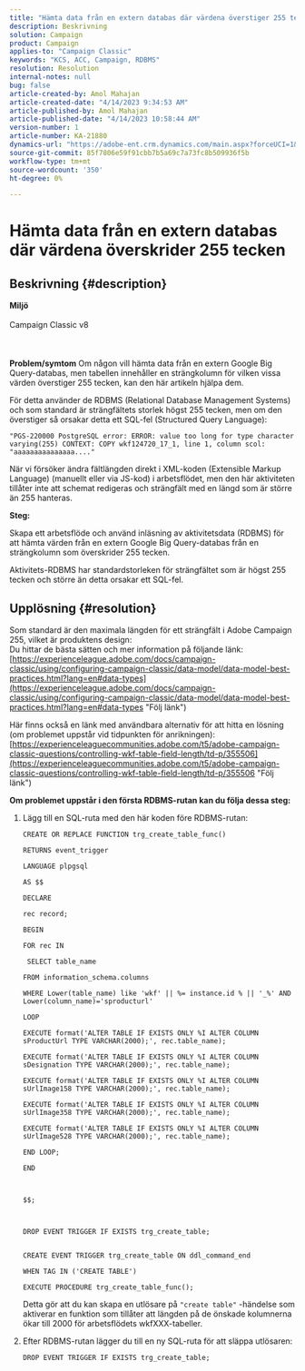 ```yaml
---
title: "Hämta data från en extern databas där värdena överstiger 255 tecken"
description: Beskrivning
solution: Campaign
product: Campaign
applies-to: "Campaign Classic"
keywords: "KCS, ACC, Campaign, RDBMS"
resolution: Resolution
internal-notes: null
bug: false
article-created-by: Amol Mahajan
article-created-date: "4/14/2023 9:34:53 AM"
article-published-by: Amol Mahajan
article-published-date: "4/14/2023 10:58:44 AM"
version-number: 1
article-number: KA-21880
dynamics-url: "https://adobe-ent.crm.dynamics.com/main.aspx?forceUCI=1&pagetype=entityrecord&etn=knowledgearticle&id=8b001c97-a7da-ed11-a7c7-6045bd006ce9"
source-git-commit: 85f7806e59f91cbb7b5a69c7a73fc8b509936f5b
workflow-type: tm+mt
source-wordcount: '350'
ht-degree: 0%

---
```


# Hämta data från en extern databas där värdena överskrider 255 tecken

## Beskrivning {#description}

<b>Miljö</b><br><br>Campaign Classic v8<br><br> <br><br><b>Problem/symtom</b>
Om någon vill hämta data från en extern Google Big Query-databas, men tabellen innehåller en strängkolumn för vilken vissa värden överstiger 255 tecken, kan den här artikeln hjälpa dem.

För detta använder de RDBMS (Relational Database Management Systems) och som standard är strängfältets storlek högst 255 tecken, men om den överstiger så orsakar detta ett SQL-fel (Structured Query Language):

`"PGS-220000 PostgreSQL error: ERROR: value too long for type character varying(255) CONTEXT: COPY wkf124720_17_1, line 1, column scol: "aaaaaaaaaaaaaaa...."`



När vi försöker ändra fältlängden direkt i XML-koden (Extensible Markup Language) (manuellt eller via JS-kod) i arbetsflödet, men den här aktiviteten tillåter inte att schemat redigeras och strängfält med en längd som är större än 255 hanteras.



<b>Steg:</b>

Skapa ett arbetsflöde och använd inläsning av aktivitetsdata (RDBMS) för att hämta värden från en extern Google Big Query-databas från en strängkolumn som överskrider 255 tecken.

Aktivitets-RDBMS har standardstorleken för strängfältet som är högst 255 tecken och större än detta orsakar ett SQL-fel.


## Upplösning {#resolution}

Som standard är den maximala längden för ett strängfält i Adobe Campaign 255, vilket är produktens design:<br>
Du hittar de bästa sätten och mer information på följande länk:
[https://experienceleague.adobe.com/docs/campaign-classic/using/configuring-campaign-classic/data-model/data-model-best-practices.html?lang=en#data-types](https://experienceleague.adobe.com/docs/campaign-classic/using/configuring-campaign-classic/data-model/data-model-best-practices.html?lang=en#data-types "Följ länk")

Här finns också en länk med användbara alternativ för att hitta en lösning (om problemet uppstår vid tidpunkten för anrikningen): 
[https://experienceleaguecommunities.adobe.com/t5/adobe-campaign-classic-questions/controlling-wkf-table-field-length/td-p/355506](https://experienceleaguecommunities.adobe.com/t5/adobe-campaign-classic-questions/controlling-wkf-table-field-length/td-p/355506 "Följ länk")



<b>Om problemet uppstår i den första RDBMS-rutan kan du följa dessa steg:</b>



1. Lägg till en SQL-ruta med den här koden före RDBMS-rutan:

   ```
   CREATE OR REPLACE FUNCTION trg_create_table_func()
   
   RETURNS event_trigger
   
   LANGUAGE plpgsql
   
   AS $$
   
   DECLARE
   
   rec record;
   
   BEGIN
   
   FOR rec IN
   
    SELECT table_name
   
   FROM information_schema.columns
   
   WHERE Lower(table_name) like 'wkf' || %= instance.id % || '_%' AND Lower(column_name)='sproducturl'
   
   LOOP
   
   EXECUTE format('ALTER TABLE IF EXISTS ONLY %I ALTER COLUMN sProductUrl TYPE VARCHAR(2000);', rec.table_name);
   
   EXECUTE format('ALTER TABLE IF EXISTS ONLY %I ALTER COLUMN sDesignation TYPE VARCHAR(2000);', rec.table_name);
   
   EXECUTE format('ALTER TABLE IF EXISTS ONLY %I ALTER COLUMN sUrlImage158 TYPE VARCHAR(2000);', rec.table_name);
   
   EXECUTE format('ALTER TABLE IF EXISTS ONLY %I ALTER COLUMN sUrlImage358 TYPE VARCHAR(2000);', rec.table_name);
   
   EXECUTE format('ALTER TABLE IF EXISTS ONLY %I ALTER COLUMN sUrlImage528 TYPE VARCHAR(2000);', rec.table_name);
   
   END LOOP;
   
   END
   
   
   
   $$;
   
   
   
   DROP EVENT TRIGGER IF EXISTS trg_create_table;
   
   
   CREATE EVENT TRIGGER trg_create_table ON ddl_command_end
   
   WHEN TAG IN ('CREATE TABLE')
   
   EXECUTE PROCEDURE trg_create_table_func();
   ```






   Detta gör att du kan skapa en utlösare på `"create table"` -händelse som aktiverar en funktion som tillåter att längden på de önskade kolumnerna ökar till 2000 för arbetsflödets wkfXXX-tabeller.
2. Efter RDBMS-rutan lägger du till en ny SQL-ruta för att släppa utlösaren:

   `DROP EVENT TRIGGER IF EXISTS trg_create_table;`

